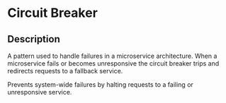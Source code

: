 # Circuit Breaker

## Description

A pattern used to handle failures in a microservice architecture.
When a microservice fails or becomes unresponsive the circuit breaker trips and redirects requests to a fallback service.

Prevents system-wide failures by halting requests to a failing or unresponsive service.
